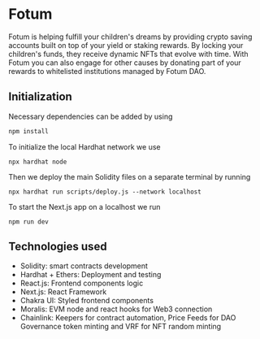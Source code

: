 # Fotum

Fotum is helping fulfill your children's dreams by providing crypto saving accounts built on top of your yield or staking rewards. By locking your children's funds, they receive dynamic NFTs that evolve with time. With Fotum you can also engage for other causes by donating part of your rewards to whitelisted institutions managed by Fotum DAO.

## Initialization

Necessary dependencies can be added by using

```bash
npm install
```

To initialize the local Hardhat network we use

```
npx hardhat node
```

Then we deploy the main Solidity files on a separate terminal by running

```
npx hardhat run scripts/deploy.js --network localhost
```

To start the Next.js app on a localhost we run

```
npm run dev
```

## Technologies used

- Solidity: smart contracts development
- Hardhat + Ethers: Deployment and testing
- React.js: Frontend components logic
- Next.js: React Framework
- Chakra UI: Styled frontend components
- Moralis: EVM node and react hooks for Web3 connection
- Chainlink: Keepers for contract automation, Price Feeds for DAO Governance token minting and VRF for NFT random minting
